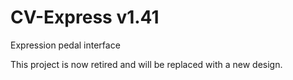 # CV-Express v1.41
Expression pedal interface

This project is now retired and will be replaced with a new design.
